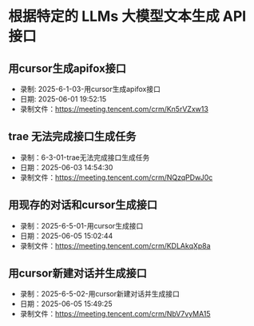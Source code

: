 # 根据特定的 LLMs 大模型文本生成 API 接口

## 用cursor生成apifox接口

- 录制: 2025-6-1-03-用cursor生成apifox接口
- 日期: 2025-06-01 19:52:15
- 录制文件：https://meeting.tencent.com/crm/Kn5rVZxw13

## trae 无法完成接口生成任务

- 录制：6-3-01-trae无法完成接口生成任务
- 日期：2025-06-03 14:54:30
- 录制文件：https://meeting.tencent.com/crm/NQzqPDwJ0c

## 用现存的对话和cursor生成接口

- 录制：2025-6-5-01-用cursor生成接口
- 日期：2025-06-05 15:02:44
- 录制文件：https://meeting.tencent.com/crm/KDLAkqXp8a

## 用cursor新建对话并生成接口

- 录制：2025-6-5-02-用cursor新建对话并生成接口
- 日期：2025-06-05 15:49:25
- 录制文件：https://meeting.tencent.com/crm/NbV7vyMA15
